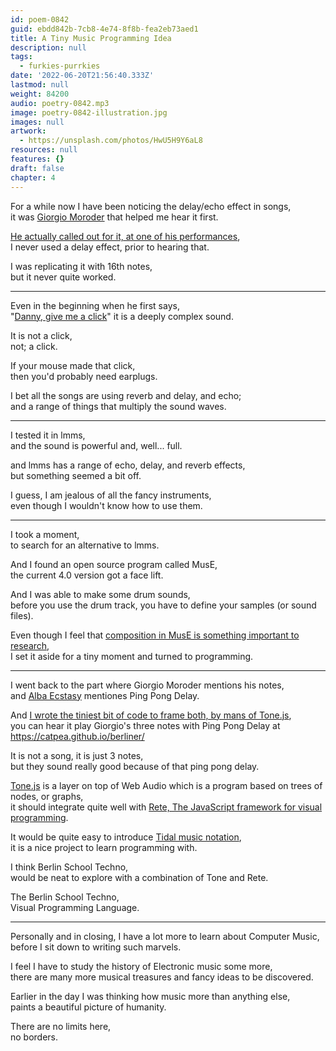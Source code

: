 ```yaml
---
id: poem-0842
guid: ebdd842b-7cb8-4e74-8f8b-fea2eb73aed1
title: A Tiny Music Programming Idea
description: null
tags:
  - furkies-purrkies
date: '2022-06-20T21:56:40.333Z'
lastmod: null
weight: 84200
audio: poetry-0842.mp3
image: poetry-0842-illustration.jpg
images: null
artwork:
  - https://unsplash.com/photos/HwU5H9Y6aL8
resources: null
features: {}
draft: false
chapter: 4
---
```


For a while now I have been noticing the delay/echo effect in songs,\
it was [Giorgio Moroder](https://www.youtube.com/watch?v=BDgelEJwZoo) that helped me hear it first.

[He actually called out for it, at one of his performances](https://youtu.be/BDgelEJwZoo?t=90),\
I never used a delay effect, prior to hearing that.

I was replicating it with 16th notes,\
but it never quite worked.

---

Even in the beginning when he first says,\
"[Danny, give me a click](https://youtu.be/BDgelEJwZoo?t=44)" it is a deeply complex sound.

It is not a click,\
not; a click.

If your mouse made that click,\
then you'd probably need earplugs.

I bet all the songs are using reverb and delay, and echo;\
and a range of things that multiply the sound waves.

---

I tested it in lmms,\
and the sound is powerful and, well... full.

and lmms has a range of echo, delay, and reverb effects,\
but something seemed a bit off.

I guess, I am jealous of all the fancy instruments,\
even though I wouldn't know how to use them.

---

I took a moment,\
to search for an alternative to lmms.

And I found an open source program called MusE,\
the current 4.0 version got a face lift.

And I was able to make some drum sounds,\
before you use the drum track, you have to define your samples (or sound files).

Even though I feel that [composition in MusE is something important to research](https://www.youtube.com/watch?v=vRP8xdJ2p8A\&list=PLZ9h4Km-GCNYcylMk20a6ZbOSjDMYLEQa),\
I set it aside for a tiny moment and turned to programming.

---

I went back to the part where Giorgio Moroder mentions his notes,\
and [Alba Ecstasy](https://youtu.be/xvakybXzpVs?t=163) mentiones Ping Pong Delay.

And [I wrote the tiniest bit of code to frame both, by mans of Tone.js](https://github.com/catpea/berliner/blob/main/docs/index.html#L18),\
you can hear it play Giorgio's three notes with Ping Pong Delay at <https://catpea.github.io/berliner/>

It is not a song, it is just 3 notes,\
but they sound really good because of that ping pong delay.

[Tone.js](https://tonejs.github.io/) is a layer on top of Web Audio which is a program based on trees of nodes, or graphs,\
it should integrate quite well with [Rete, The JavaScript framework for visual programming](https://rete.js.org/).

It would be quite easy to introduce [Tidal music notation](https://tonejs.github.io/docs/14.7.77/Sequence),\
it is a nice project to learn programming with.

I think Berlin School Techno,\
would be neat to explore with a combination of Tone and Rete.

The Berlin School Techno,\
Visual Programming Language.

---

Personally and in closing, I have a lot more to learn about Computer Music,\
before I sit down to writing such marvels.

I feel I have to study the history of Electronic music some more,\
there are many more musical treasures and fancy ideas to be discovered.

Earlier in the day I was thinking how music more than anything else,\
paints a beautiful picture of humanity.

There are no limits here,\
no borders.

